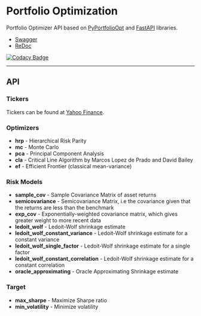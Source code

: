 # Portfolio Optimization

Portfolio Optimizer API based on [PyPortfolioOpt](https://pyportfolioopt.readthedocs.io/en/latest/)
and [FastAPI](http://fastapi.tiangolo.com/) libraries.

- [Swagger](https://eserdk-portfolio-optimization.herokuapp.com/docs)  
- [ReDoc](https://eserdk-portfolio-optimization.herokuapp.com/redoc)  

[![Codacy Badge](https://app.codacy.com/project/badge/Grade/f16b330768264649b74cbad4c8532860)](https://www.codacy.com/gh/eserdk/portfolio-optimization/dashboard?utm_source=github.com&amp;utm_medium=referral&amp;utm_content=eserdk/portfolio-optimization&amp;utm_campaign=Badge_Grade)

***

## API
### Tickers

Tickers can be found at [Yahoo Finance](https://finance.yahoo.com).

### Optimizers  
- **hrp** - Hierarchical Risk Parity  
- **mc** - Monte Carlo  
- **pca** - Principal Component Analysis  
- **cla** - Critical Line Algorithm by Marcos Lopez de Prado and David Bailey  
- **ef** - Efficient Frontier (classical mean-variance)  

### Risk Models
- **sample_cov** - Sample Covariance Matrix of asset returns  
- **semicovariance** - Semicovariance Matrix, i.e the covariance given that the returns are less than the benchmark  
- **exp_cov** - Exponentially-weighted covariance matrix, which gives greater weight to more recent data  
- **ledoit_wolf** - Ledoit-Wolf shrinkage estimate  
- **ledoit_wolf_constant_variance** - Ledoit-Wolf shrinkage estimate for a constant variance  
- **ledoit_wolf_single_factor** - Ledoit-Wolf shrinkage estimate for a single factor  
- **ledoit_wolf_constant_correlation** - Ledoit-Wolf shrinkage estimate for a constant correlation  
- **oracle_approximating** - Oracle Approximating Shrinkage estimate  

### Target
- **max_sharpe** - Maximize Sharpe ratio  
- **min_volatility** - Minimize volatility  
